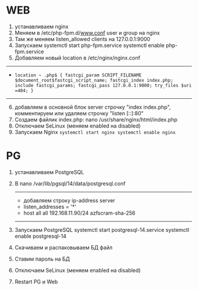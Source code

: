 # WEB

1. устанавливаем nginx
2. Меняем в /etc/php-fpm.d/www.conf user и group на nginx
3. Там же меняем listen_allowed clients на 127.0.0.1:9000
4. Запускаем 
systemctl start php-fpm.service
systemctl enable php-fpm.service
5. Добавляем новый location в /etc/nginx/nginx.conf 
------------------------------------
 - `location ~ .php$ {
        fastcgi_param SCRIPT_FILENAME $document_root$fastcgi_script_name;
        fastcgi_index index.php;
        include fastcgi_params;
        fastcgi_pass 127.0.0.1:9000;
        try_files $uri =404;
        }`
------------------------------------
6. добавляем в основной блок server строчку "index index.php", комментируем или удаляем строчку "listen  [::]:80"
7. Создаем файлик index.php: nano /usr/share/nginx/html/index.php
8. Отключаем SeLinux (меняем enabled на disabled)
9. Запускаем Nginx 
`systemctl start nginx
 systemctl enable nginx`


# PG
 
1. устанавливаем PostgreSQL
2. В nano /var/lib/pgsql/14/data/postgresql.conf

    ---------------------------------
    -  добавляем строку ip-address server
    - listen_addresses = '*'
    - host    all       all        192.168.11.90/24      azfscram-sha-256
    --------------------------------

3. Запускаем PostgreSQL 
    systemctl start postgresql-14.service 
    systemctl enable postgresql-14
4. Скачиваем и распаковываем БД файл 
5. Ставим пароль на БД
6. Отключаем SeLinux (меняем enabled на disabled)
7. Restart PG и Web

